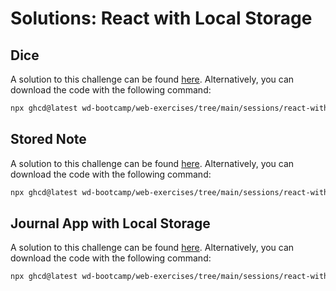# Solutions: React with Local Storage

## Dice

A solution to this challenge can be found [here](https://github.com/wd-bootcamp/web-exercises/tree/main/sessions/react-with-local-storage/dice_solution). Alternatively, you can download the code with the following command:

```bash
npx ghcd@latest wd-bootcamp/web-exercises/tree/main/sessions/react-with-local-storage/dice_solution
```

## Stored Note

A solution to this challenge can be found [here](https://github.com/wd-bootcamp/web-exercises/tree/main/sessions/react-with-local-storage/stored-note_solution). Alternatively, you can download the code with the following command:

```bash
npx ghcd@latest wd-bootcamp/web-exercises/tree/main/sessions/react-with-local-storage/stored-note_solution
```

## Journal App with Local Storage

A solution to this challenge can be found [here](https://github.com/wd-bootcamp/web-exercises/tree/main/sessions/react-with-local-storage/journal-app-with-local-storage_solution). Alternatively, you can download the code with the following command:

```bash
npx ghcd@latest wd-bootcamp/web-exercises/tree/main/sessions/react-with-local-storage/journal-app-with-local-storage_solution
```
